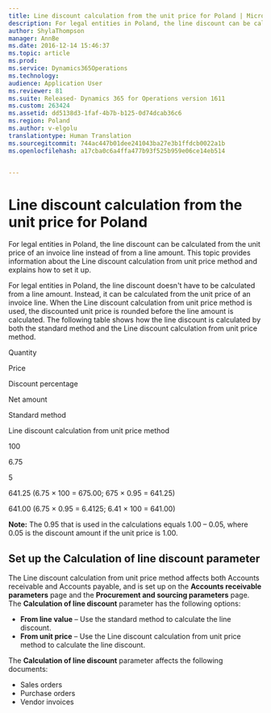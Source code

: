 ```yaml
---
title: Line discount calculation from the unit price for Poland | Microsoft Docs
description: For legal entities in Poland, the line discount can be calculated from the unit price of an invoice line instead of from a line amount. This topic provides information about the Line discount calculation from unit price method and explains how to set it up.
author: ShylaThompson
manager: AnnBe
ms.date: 2016-12-14 15:46:37
ms.topic: article
ms.prod: 
ms.service: Dynamics365Operations
ms.technology: 
audience: Application User
ms.reviewer: 81
ms.suite: Released- Dynamics 365 for Operations version 1611
ms.custom: 263424
ms.assetid: dd5138d3-1faf-4b7b-b125-0d74dcab36c6
ms.region: Poland
ms.author: v-elgolu
translationtype: Human Translation
ms.sourcegitcommit: 744ac447b01dee241043ba27e3b1ffdcb0022a1b
ms.openlocfilehash: a17cba0c6a4ffa477b93f525b959e06ce14eb514


---
```


# <a name="line-discount-calculation-from-the-unit-price-for-poland"></a>Line discount calculation from the unit price for Poland

For legal entities in Poland, the line discount can be calculated from the unit price of an invoice line instead of from a line amount. This topic provides information about the Line discount calculation from unit price method and explains how to set it up.

For legal entities in Poland, the line discount doesn't have to be calculated from a line amount. Instead, it can be calculated from the unit price of an invoice line. When the Line discount calculation from unit price method is used, the discounted unit price is rounded before the line amount is calculated. The following table shows how the line discount is calculated by both the standard method and the Line discount calculation from unit price method.

Quantity

Price

Discount percentage

Net amount

Standard method

Line discount calculation from unit price method

100

6.75

5

641.25 (6.75 × 100 = 675.00; 675 × 0.95 = 641.25)

641.00 (6.75 × 0.95 = 6.4125; 6.41 × 100 = 641.00)

**Note:** The 0.95 that is used in the calculations equals 1.00 – 0.05, where 0.05 is the discount amount if the unit price is 1.00.

## <a name="set-up-the-calculation-of-line-discount-parameter"></a>Set up the Calculation of line discount parameter
The Line discount calculation from unit price method affects both Accounts receivable and Accounts payable, and is set up on the **Accounts receivable parameters** page and the **Procurement and sourcing parameters** page. The **Calculation of line discount** parameter has the following options:

-   **From line value** – Use the standard method to calculate the line discount.
-   **From unit price** – Use the Line discount calculation from unit price method to calculate the line discount.

The **Calculation of line discount** parameter affects the following documents:

-   Sales orders
-   Purchase orders
-   Vendor invoices





<!--HONumber=Feb17_HO3-->


